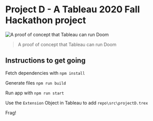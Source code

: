 
# Project D - A Tableau 2020 Fall Hackathon project

![A proof of concept that Tableau can run Doom](http://g.recordit.co/SHAKCkSQQJ.gif)

> A proof of concept that Tableau can run Doom

## Instructions to get going

Fetch dependencies with `npm install`

Generate files `npm run build`

Run app with `npm run start`

Use the `Extension` Object in Tableau to add `repo\src\projectD.trex`

Frag!